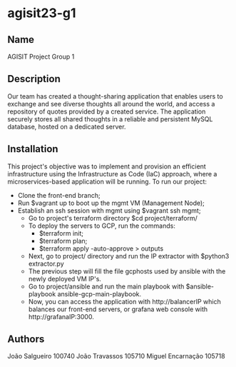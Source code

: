 # agisit23-g1

## Name
AGISIT Project Group 1

## Description
Our team has created a thought-sharing application that enables users to exchange and see diverse thoughts all around the world, and access a repository of quotes provided by a created service. The application securely stores all shared thoughts in a reliable and persistent MySQL database, hosted on a dedicated server.

## Installation
This project's objective was to implement and provision an efficient infrastructure using the Infrastructure as Code (IaC) approach, where a microservices-based application will be running.
To run our project:
- Clone the front-end branch;
- Run $vagrant up to boot up the mgmt VM (Management Node);
- Establish an ssh session with mgmt using $vagrant ssh mgmt;
    - Go to project's terraform directory $cd project/terraform/
    - To deploy the servers to GCP, run the commands:
        - $terraform init;
        - $terraform plan;
        - $terraform apply -auto-approve > outputs
    - Next, go to project/ directory and run the IP extractor with $python3 extractor.py
    - The previous step will fill the file gcphosts used by ansible with the newly deployed VM IP's.
    - Go to project/ansible and run the main playbook with $ansible-playbook ansible-gcp-main-playbook.
    - Now, you can access the application with http://balancerIP which balances our front-end servers, or grafana web console with http://grafanaIP:3000.

## Authors 
João Salgueiro 100740
João Travassos 105710
Miguel Encarnação 105718